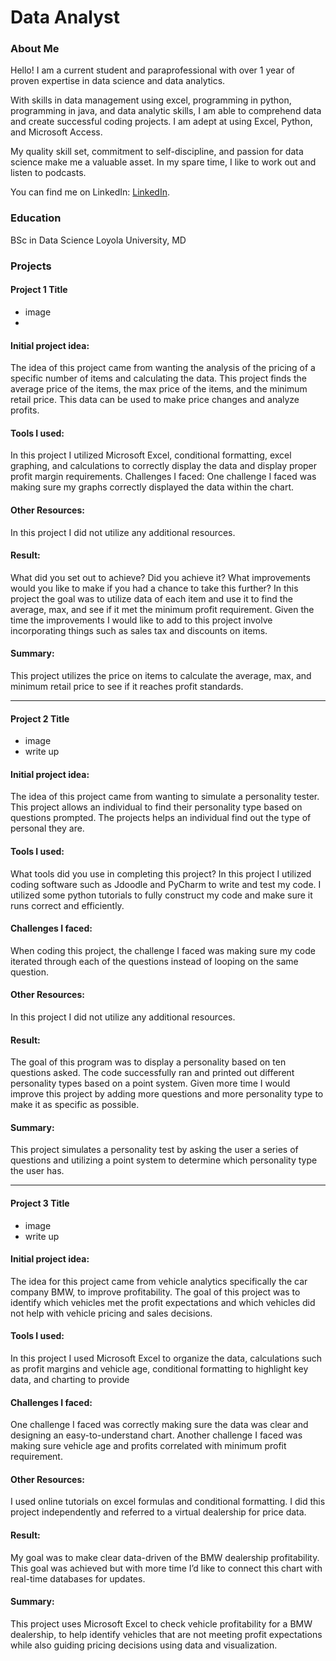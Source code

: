 # Data Analyst

### About Me 
Hello! I am a current student and paraprofessional with over 1 year of proven expertise in data science and data analytics. 

With skills in data management using excel, programming in python, programming in java, and data analytic skills, I am able to comprehend data and create successful coding projects. I am adept at using Excel, Python, and Microsoft Access. 

My quality skill set, commitment to self-discipline, and passion for data science make me a valuable asset.  In my spare time, I like to work out and listen to podcasts. 

You can find me on LinkedIn: [LinkedIn](www.linkedin.com/in/michael-antwi-a559302b2/).



### Education 
BSc in Data Science
Loyola University, MD

### Projects

#### Project 1 Title
 - image
 - 

#### Initial project idea: 

The idea of this project came from wanting the analysis of the pricing of a specific number of items and calculating the data. This project finds the average price of the items, the max price of the items, and the minimum retail price. This data can be used to make price changes and analyze profits. 

#### Tools I used: 

In this project I utilized Microsoft Excel, conditional formatting, excel graphing, and calculations to correctly display the data and display proper profit margin requirements.
Challenges I faced:
One challenge I faced was making sure my graphs correctly displayed the data within the chart. 

#### Other Resources: 

In this project I did not utilize any additional resources.

#### Result:

What did you set out to achieve? Did you achieve it? What improvements would you like to make if you had a chance to take this further? 
In this project the goal was to utilize data of each item and use it to find the average, max, and see if it met the minimum profit requirement. Given the time the improvements I would like to add to this project involve incorporating things such as sales tax and discounts on items.

#### Summary:

This project utilizes the price on items to calculate the average, max, and minimum retail price to see if it reaches profit standards. 


***
#### Project 2 Title
 - image
 - write up

#### Initial project idea: 

The idea of this project came from wanting to simulate a personality tester. This project allows an individual to find their personality type based on questions prompted. The projects helps an individual find out the type of personal they are.

#### Tools I used: 

What tools did you use in completing this project? 
In this project I utilized coding software such as Jdoodle and PyCharm to write and test my code. I utilized some python tutorials to fully construct my code and make sure it runs correct and efficiently.

#### Challenges I faced:

When coding this project, the challenge I faced was making sure my code iterated through each of the questions instead of looping on the same question.

#### Other Resources: 

In this project I did not utilize any additional resources.

#### Result:

The goal of this program was to display a personality based on ten questions asked. The code successfully ran and printed out different personality types based on a point system. Given more time I would improve this project by adding more questions and more personality type to make it as specific as possible. 

#### Summary:

This project simulates a personality test by asking the user a series of questions and utilizing a point system to determine which personality type the user has.


***
#### Project 3 Title
 - image
 - write up
 
#### Initial project idea: 

The idea for this project came from vehicle analytics specifically the car company BMW, to improve profitability. The goal of this project was to identify which vehicles met the profit expectations and which vehicles did not help with vehicle pricing and sales decisions.

#### Tools I used: 

In this project I used Microsoft Excel to organize the data, calculations such as profit margins and vehicle age, conditional formatting to highlight key data, and charting to provide 

#### Challenges I faced:

One challenge I faced was correctly making sure the data was clear and designing an easy-to-understand chart. Another challenge I faced was making sure vehicle age and profits correlated with minimum profit requirement. 

#### Other Resources: 

I used online tutorials on excel formulas and conditional formatting. I did this project independently and referred to a virtual dealership for price data. 

#### Result:

My goal was to make clear data-driven of the BMW dealership profitability. This goal was achieved but with more time I’d like to connect this chart with real-time databases for updates.

#### Summary:

This project uses Microsoft Excel to check vehicle profitability for a BMW dealership, to help identify vehicles that are not meeting profit expectations while also guiding pricing decisions using data and visualization. 

